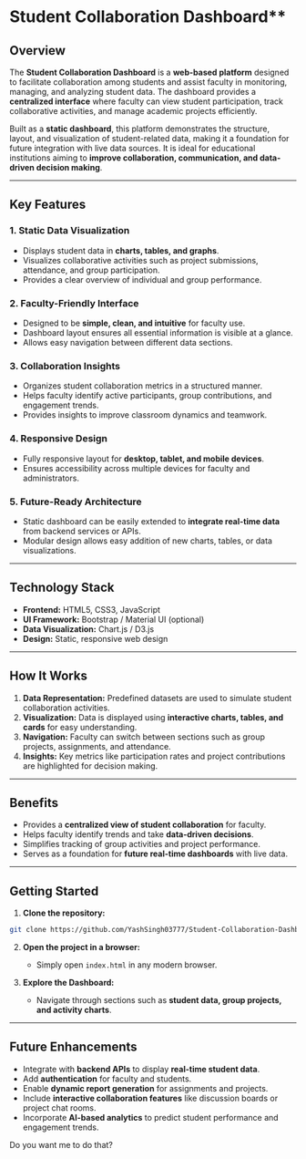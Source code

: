 # Student Collaboration Dashboard**

## **Overview**

The **Student Collaboration Dashboard** is a **web-based platform** designed to facilitate collaboration among students and assist faculty in monitoring, managing, and analyzing student data. The dashboard provides a **centralized interface** where faculty can view student participation, track collaborative activities, and manage academic projects efficiently.

Built as a **static dashboard**, this platform demonstrates the structure, layout, and visualization of student-related data, making it a foundation for future integration with live data sources. It is ideal for educational institutions aiming to **improve collaboration, communication, and data-driven decision making**.

---

## **Key Features**

### 1. **Static Data Visualization**

* Displays student data in **charts, tables, and graphs**.
* Visualizes collaborative activities such as project submissions, attendance, and group participation.
* Provides a clear overview of individual and group performance.

### 2. **Faculty-Friendly Interface**

* Designed to be **simple, clean, and intuitive** for faculty use.
* Dashboard layout ensures all essential information is visible at a glance.
* Allows easy navigation between different data sections.

### 3. **Collaboration Insights**

* Organizes student collaboration metrics in a structured manner.
* Helps faculty identify active participants, group contributions, and engagement trends.
* Provides insights to improve classroom dynamics and teamwork.

### 4. **Responsive Design**

* Fully responsive layout for **desktop, tablet, and mobile devices**.
* Ensures accessibility across multiple devices for faculty and administrators.

### 5. **Future-Ready Architecture**

* Static dashboard can be easily extended to **integrate real-time data** from backend services or APIs.
* Modular design allows easy addition of new charts, tables, or data visualizations.

---

## **Technology Stack**

* **Frontend:** HTML5, CSS3, JavaScript
* **UI Framework:** Bootstrap / Material UI (optional)
* **Data Visualization:** Chart.js / D3.js
* **Design:** Static, responsive web design

---

## **How It Works**

1. **Data Representation:** Predefined datasets are used to simulate student collaboration activities.
2. **Visualization:** Data is displayed using **interactive charts, tables, and cards** for easy understanding.
3. **Navigation:** Faculty can switch between sections such as group projects, assignments, and attendance.
4. **Insights:** Key metrics like participation rates and project contributions are highlighted for decision making.

---

## **Benefits**

* Provides a **centralized view of student collaboration** for faculty.
* Helps faculty identify trends and take **data-driven decisions**.
* Simplifies tracking of group activities and project performance.
* Serves as a foundation for **future real-time dashboards** with live data.

---

## **Getting Started**

1. **Clone the repository:**

```bash
git clone https://github.com/YashSingh03777/Student-Collaboration-Dashboard.git
```

2. **Open the project in a browser:**

   * Simply open `index.html` in any modern browser.

3. **Explore the Dashboard:**

   * Navigate through sections such as **student data, group projects, and activity charts**.

---

## **Future Enhancements**

* Integrate with **backend APIs** to display **real-time student data**.
* Add **authentication** for faculty and students.
* Enable **dynamic report generation** for assignments and projects.
* Include **interactive collaboration features** like discussion boards or project chat rooms.
* Incorporate **AI-based analytics** to predict student performance and engagement trends.


Do you want me to do that?
